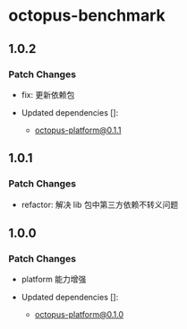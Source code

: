 # octopus-benchmark

## 1.0.2

### Patch Changes

- fix: 更新依赖包

- Updated dependencies []:
  - octopus-platform@0.1.1

## 1.0.1

### Patch Changes

- refactor: 解决 lib 包中第三方依赖不转义问题

## 1.0.0

### Patch Changes

- platform 能力增强

- Updated dependencies []:
  - octopus-platform@0.1.0
